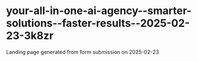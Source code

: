 # your-all-in-one-ai-agency--smarter-solutions--faster-results--2025-02-23-3k8zr
Landing page generated from form submission on 2025-02-23
